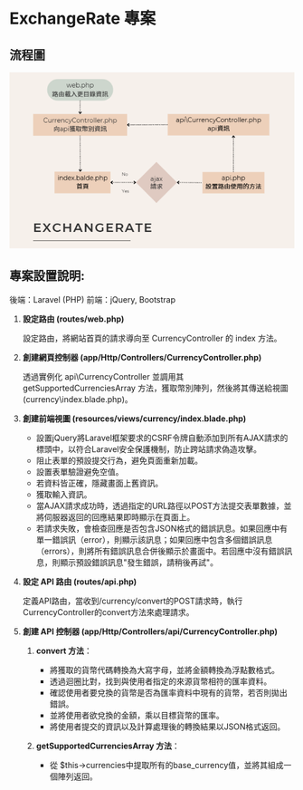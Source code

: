 # ExchangeRate 專案

## 流程圖


![專案流程圖](./images/Flowchart.png)



## 專案設置說明:

後端：Laravel (PHP)
前端：jQuery, Bootstrap

1. **設定路由 (routes/web.php)**
   
   設定路由，將網站首頁的請求導向至 CurrencyController 的 index 方法。

2. **創建網頁控制器 (app/Http/Controllers/CurrencyController.php)**
   
   透過實例化 api\CurrencyController 並調用其 getSupportedCurrenciesArray 方法，獲取幣別陣列，然後將其傳送給視圖 (currency\index.blade.php)。

3. **創建前端視圖 (resources/views/currency/index.blade.php)**
   
   * 設置jQuery將Laravel框架要求的CSRF令牌自動添加到所有AJAX請求的標頭中，以符合Laravel安全保護機制，防止跨站請求偽造攻擊。
   * 阻止表單的預設提交行為，避免頁面重新加載。
   * 設置表單驗證避免空值。
   * 若資料皆正確，隱藏畫面上舊資訊。
   * 獲取輸入資訊。
   * 當AJAX請求成功時，透過指定的URL路徑以POST方法提交表單數據，並將伺服器返回的回應結果即時顯示在頁面上。
   * 若請求失敗，會檢查回應是否包含JSON格式的錯誤訊息。如果回應中有單一錯誤訊（error），則顯示該訊息；如果回應中包含多個錯誤訊息（errors），則將所有錯誤訊息合併後顯示於畫面中。若回應中沒有錯誤訊息，則顯示預設錯誤訊息"發生錯誤，請稍後再試"。

4. **設定 API 路由 (routes/api.php)**
   
   定義API路由，當收到/currency/convert的POST請求時，執行CurrencyController的convert方法來處理請求。

5. **創建 API 控制器 (app/Http/Controllers/api/CurrencyController.php)**
   
   1. **convert 方法**：
      * 將獲取的貨幣代碼轉換為大寫字母，並將金額轉換為浮點數格式。
      * 透過迴圈比對，找到與使用者指定的來源貨幣相符的匯率資料。
      * 確認使用者要兌換的貨幣是否為匯率資料中現有的貨幣，若否則拋出錯誤。
      * 並將使用者欲兌換的金額，乘以目標貨幣的匯率。
      * 將使用者提交的資訊以及計算處理後的轉換結果以JSON格式返回。
   
   2. **getSupportedCurrenciesArray 方法**：
      * 從 $this->currencies中提取所有的base_currency值，並將其組成一個陣列返回。






